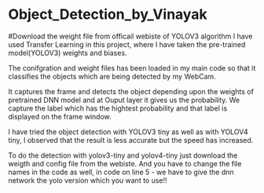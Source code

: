 # Object_Detection_by_Vinayak

#Download the weight file from officail webiste of YOLOV3 algorithm
I have used Transfer Learning in this project, where I have taken the pre-trained model(YOLOV3) weights and biases.

The conifgration and weight files has been loaded in my main code so that it classifies the objects which are being detected by my WebCam.

It captures the frame and detects the object depending upon the weights of pretrained DNN model and at Ouput layer it gives us the probability.
We capture the label which has the hightest probability and that label is displayed on the frame window.


I have tried the object detection with YOLOV3 tiny as well as with YOLOV4 tiny, I observed that the result is less accurate but the speed has increased.

To do the detection with yolov3-tiny and yolov4-tiny just download the weigth and config file from the webiste.
And you have to change the file names in the code as well, in code on line 5 - we have to give the dnn network the yolo version which you want to use!!
